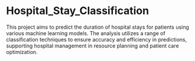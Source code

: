 # Hospital_Stay_Classification

This project aims to predict the duration of hospital stays for patients using various machine learning models. The analysis utilizes a range of classification techniques to ensure accuracy and efficiency in predictions, supporting hospital management in resource planning and patient care optimization.
